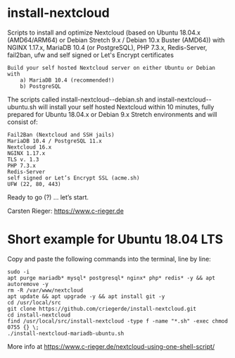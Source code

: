 # install-nextcloud
Scripts to install and optimize Nextcloud (based on Ubuntu 18.04.x (AMD64/ARM64) or Debian Stretch 9.x / Debian 10.x Buster (AMD64)) with NGINX 1.17.x, MariaDB 10.4 (or PostgreSQL), PHP 7.3.x, Redis-Server, fail2ban, ufw and self signed or Let's Encrypt certificates

    Build your self hosted Nextcloud server on either Ubuntu or Debian with
        a) MariaDB 10.4 (recommended!)
        b) PostgreSQL
    
The scripts called install-nextcloud-<database>-debian.sh and install-nextcloud-<database>-ubuntu.sh will install your self hosted Nextcloud within 10 minutes, fully prepared for Ubuntu 18.04.x or Debian 9.x Stretch environments and will consist of:

    Fail2Ban (Nextcloud and SSH jails)
    MariaDB 10.4 / PostgreSQL 11.x
    Nextcloud 16.x
    NGINX 1.17.x
    TLS v. 1.3
    PHP 7.3.x
    Redis-Server
    self signed or Let’s Encrypt SSL (acme.sh)
    UFW (22, 80, 443)

Ready to go (?) … let’s start.

Carsten Rieger: https://www.c-rieger.de


# Short example for Ubuntu 18.04 LTS
Copy and paste the following commands into the terminal, line by line:

    sudo -i
    apt purge mariadb* mysql* postgresql* nginx* php* redis* -y && apt autoremove -y
    rm -R /var/www/nextcloud
    apt update && apt upgrade -y && apt install git -y
    cd /usr/local/src
    git clone https://github.com/criegerde/install-nextcloud.git
    cd install-nextcloud
    find /usr/local/src/install-nextcloud -type f -name "*.sh" -exec chmod 0755 {} \;
    ./install-nextcloud-mariadb-ubuntu.sh

More info at https://www.c-rieger.de/nextcloud-using-one-shell-script/
